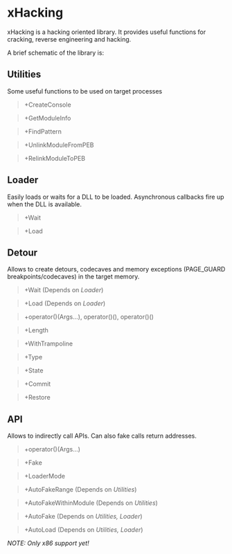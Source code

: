 xHacking
========

xHacking is a hacking oriented library. 
It provides useful functions for cracking, reverse engineering and hacking.

A brief schematic of the library is:

Utilities
---------
Some useful functions to be used on target processes

> +CreateConsole

> +GetModuleInfo

> +FindPattern

> +UnlinkModuleFromPEB

> +RelinkModuleToPEB



Loader
------
Easily loads or waits for a DLL to be loaded. Asynchronous callbacks fire up when the DLL is available.

> +Wait

> +Load



Detour
------
Allows to create detours, codecaves and memory exceptions (PAGE_GUARD breakpoints/codecaves) in the target memory.

> +Wait (Depends on *Loader*)

> +Load (Depends on *Loader*)

> +operator()(Args...), operator()(), <T>operator()()

> +Length

> +WithTrampoline

> +Type

> +State

> +Commit

> +Restore



API
---
Allows to indirectly call APIs. Can also fake calls return addresses.

> +operator()(Args...)

> +Fake

> +LoaderMode

> +AutoFakeRange (Depends on *Utilities*)

> +AutoFakeWithinModule (Depends on *Utilities*)

> +AutoFake (Depends on *Utilities, Loader*)

> +AutoLoad (Depends on *Utilities, Loader*)



*NOTE: Only x86 support yet!*
